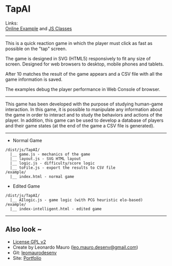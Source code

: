 # TapAI #

Links:      
[Online Example](http://projects.leonardomauro.com/tapai/) and [JS Classes](https://www.jsclasses.org/tapai)   
   
___
   
This is a quick reaction game in which the player must click as fast as possible on the "tap" screen.   
   
The game is designed in SVG (HTML5) responsively to fit any size of screen. Designed for web browsers to desktop, mobile phones and tablets.   
   
After 10 matches the result of the game appears and a CSV file with all the game information is saved.   
   
The examples debug the player performance in Web Console of browser.
   
___
   
   
This game has been developed with the purpose of studying human-game interaction. In this game, it is possible to manipulate any information about the game in order to interact and to study the behaviors and actions of the player. In addition, this game can be used to develop a database of players and their game states (at the end of the game a CSV file is generated).
   
___
   
* Normal Game   

```
/dist/js/TapAI/
  |__ game.js - mechanics of the game
  |__ layout.js - SVG HTML layout
  |__ logic.js - difficulty/score logic
  |__ toFile.js - export the results to CSV file
/example/
  |__ index.html - normal game
```
    
* Edited Game	

```
/dist/js/TapAI/
  |__ AIlogic.js - game logic (with PCG heuristic elo-based)
/example/
  |__ index-intelligent.html - edited game
```
    
	
___
   
## Also look ~  	
* [License GPL v2](https://www.gnu.org/licenses/old-licenses/gpl-2.0.html)
* Create by Leonardo Mauro (leo.mauro.desenv@gmail.com)
* Git: [leomaurodesenv](https://github.com/leomaurodesenv/)
* Site: [Portfolio](http://leonardomauro.com/portfolio/)
